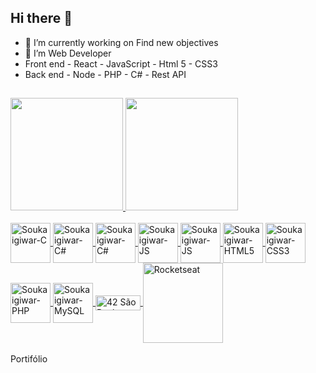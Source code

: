 ## Hi there 👋

- 🔭 I’m currently working on Find new objectives
- 🌱 I’m Web Developer
- Front end - React - JavaScript - Html 5 - CSS3
- Back end - Node - PHP - C# - Rest API


##

<div>
  <a href="https://github.com/Soukaigiwar">
  <img height="180em" src="https://github-readme-stats.vercel.app/api?username=Soukaigiwar&show_icons=true&theme=dracula&include_all_commits=true&count_private=true"/>
  <img height="180em" src="https://github-readme-stats.vercel.app/api/top-langs/?username=Soukaigiwar&layout=compact&langs_count=7&theme=dracula"/>
</div>
<div style="display: inline_block"><br>
  <img align="center" alt="Soukaigiwar-C" height="64" width="64" src="https://icongr.am/devicon/c-original.svg?size=64&color=currentColor">
  <img align="center" alt="Soukaigiwar-C#" height="64" width="64" src="https://icongr.am/devicon/csharp-original.svg?size=64&color=currentColor">
  <img align="center" alt="Soukaigiwar-C#" height="64" width="64" src="https://icongr.am/devicon/dot-net-original-wordmark.svg?size=64&color=currentColor)">
  <img align="center" alt="Soukaigiwar-JS" height="64" width="64" src="https://icongr.am/devicon/java-original-wordmark.svg?size=64&color=currentColor">
  <img align="center" alt="Soukaigiwar-JS" height="64" width="64" src="https://icongr.am/devicon/javascript-original.svg?size=64&color=currentColor">
  <img align="center" alt="Soukaigiwar-HTML5" height="64" width="64" src="https://icongr.am/devicon/html5-original.svg?size=64&color=currentColor">
  <img align="center" alt="Soukaigiwar-CSS3" height="64" width="64" src="https://icongr.am/devicon/css3-original.svg?size=64&color=currentColor">
  <img align="center" alt="Soukaigiwar-PHP" height="64" width="64" src="https://icongr.am/devicon/php-original.svg?size=64&color=currentColor">
  <img align="center" alt="Soukaigiwar-MySQL" height="64" width="64" src="https://icongr.am/devicon/mysql-original-wordmark.svg?size=64&color=currentColor">
  <img align="center" alt="42 São Paulo" height="24" width="72" src="https://miro.medium.com/v2/resize:fit:720/format:webp/1*eliFAe2EAr55Oj_FuqB_yw.png">
  <img align="center" alt="Rocketseat" width="128" src="https://encrypted-tbn0.gstatic.com/images?q=tbn:ANd9GcQq4sDskG-JEgBZyKK-COhA3Y8qW9GiSMdwMw&usqp=CAU">
</div>
  
<div style="display: inline_block"><br>
  <a href="https://portifolio-three-delta.vercel.app/" target="_blank" style="text-decoration:none;">Portifólio</a>
</div>
